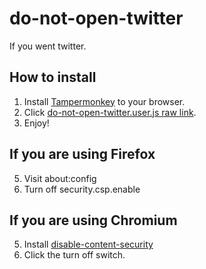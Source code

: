 # do-not-open-twitter

If you went twitter.

## How to install

1. Install [Tampermonkey](https://www.tampermonkey.net/) to your browser.
1. Click [do-not-open-twitter.user.js raw link](https://github.com/Yanorei32/do-not-open-twitter/raw/master/do-not-open-twitter.user.js).
1. Enjoy!

## If you are using Firefox
5. Visit about:config
1. Turn off security.csp.enable

## If you are using Chromium
5. Install [disable-content-security](https://chrome.google.com/webstore/detail/disable-content-security/ieelmcmcagommplceebfedjlakkhpden/related)
1. Click the turn off switch.
